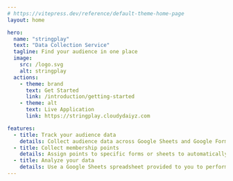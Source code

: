 ```yaml
---
# https://vitepress.dev/reference/default-theme-home-page
layout: home

hero:
  name: "stringplay"
  text: "Data Collection Service"
  tagline: Find your audience in one place
  image:
    src: /logo.svg
    alt: stringplay
  actions:
    - theme: brand
      text: Get Started
      link: /introduction/getting-started
    - theme: alt
      text: Live Application
      link: https://stringplay.cloudydaiyz.com

features:
  - title: Track your audience data
    details: Collect audience data across Google Sheets and Google Forms
  - title: Collect membership points
    details: Assign points to specific forms or sheets to automatically collect with responses
  - title: Analyze your data
    details: Use a Google Sheets spreadsheet provided to you to perform data science
---
```


